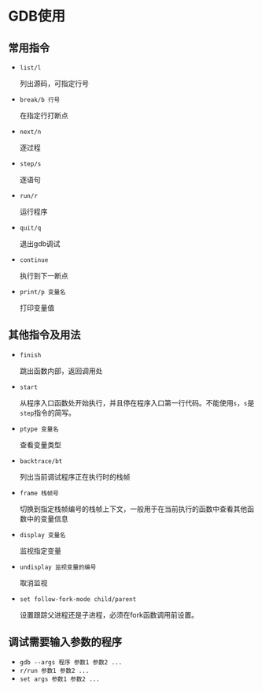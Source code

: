 # GDB使用

## 常用指令

- `list/l`

  列出源码，可指定行号

- `break/b 行号`

  在指定行打断点

- `next/n`

  逐过程

- `step/s`

  逐语句

- `run/r`

  运行程序

- `quit/q`

  退出gdb调试

- `continue`

  执行到下一断点

- `print/p 变量名`

  打印变量值

## 其他指令及用法

- `finish`

  跳出函数内部，返回调用处

- `start`

  从程序入口函数处开始执行，并且停在程序入口第一行代码。不能使用`s`，`s`是`step`指令的简写。

- `ptype 变量名`

  查看变量类型

- `backtrace/bt`

  列出当前调试程序正在执行时的栈帧

- `frame 栈帧号` 

  切换到指定栈帧编号的栈帧上下文，一般用于在当前执行的函数中查看其他函数中的变量信息

- `display 变量名`

  监视指定变量

- `undisplay 监视变量的编号`

  取消监视

- `set follow-fork-mode child/parent`

  设置跟踪父进程还是子进程，必须在fork函数调用前设置。

## 调试需要输入参数的程序

* `gdb --args 程序 参数1 参数2 ...`
* `r/run 参数1 参数2 ... `
* `set args 参数1 参数2 ...`